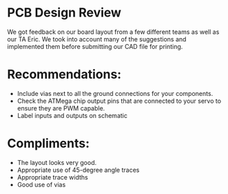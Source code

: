 # PCB Design Review
We got feedback on our board layout from a few different teams as well as our TA Eric. We took into account many of the suggestions and implemented them before submitting our CAD file for printing.

# Recommendations:
* Include vias next to all the ground connections for your components.
* Check the ATMega chip output pins that are connected to your servo to ensure they are PWM capable.
* Label inputs and outputs on schematic

# Compliments:
* The layout looks very good.
* Appropriate use of 45-degree angle traces
* Appropriate trace widths
* Good use of vias
